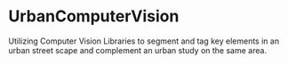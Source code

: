 # UrbanComputerVision
 Utilizing Computer Vision Libraries to segment and tag key elements in an urban street scape and complement an urban study on the same area.
